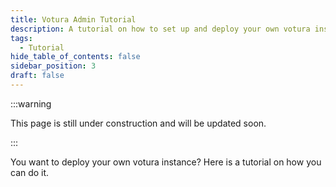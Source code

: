 ```yaml
---
title: Votura Admin Tutorial
description: A tutorial on how to set up and deploy your own votura instance.
tags:
  - Tutorial
hide_table_of_contents: false
sidebar_position: 3
draft: false
---
```


:::warning

This page is still under construction and will be updated soon.

:::

You want to deploy your own votura instance?
Here is a tutorial on how you can do it.
